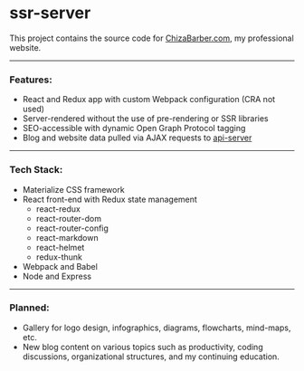 # ssr-server

This project contains the source code for [ChizaBarber.com](https://www.chizabarber.com), my professional website.

***
 
 ### Features:
 - React and Redux app with custom Webpack configuration (CRA not used)
 - Server-rendered without the use of pre-rendering or SSR libraries
 - SEO-accessible with dynamic Open Graph Protocol tagging
 - Blog and website data pulled via AJAX requests to [api-server](https://github.com/chizabarber/api-server)

***

### Tech Stack:
- Materialize CSS framework
- React front-end with Redux state management
	- react-redux
	- react-router-dom
	- react-router-config
	- react-markdown
	- react-helmet
	- redux-thunk
- Webpack and Babel
- Node and Express

***

### Planned:
- Gallery for logo design, infographics, diagrams, flowcharts, mind-maps, etc.
- New blog content on various topics such as productivity, coding discussions, organizational structures, and my continuing education.


